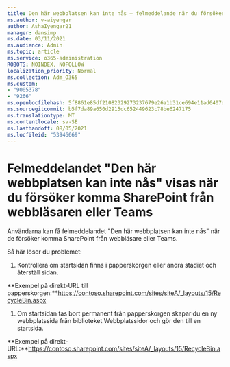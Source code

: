 ```yaml
---
title: Den här webbplatsen kan inte nås – felmeddelande när du försöker komma SharePoint från webbläsare eller Teams
ms.author: v-aiyengar
author: AshaIyengar21
manager: dansimp
ms.date: 03/11/2021
ms.audience: Admin
ms.topic: article
ms.service: o365-administration
ROBOTS: NOINDEX, NOFOLLOW
localization_priority: Normal
ms.collection: Adm_O365
ms.custom:
- "9005378"
- "9266"
ms.openlocfilehash: 5f8861e85df21082329273237679e26a1b31ce694e11ad6407d4690d7caf2fc9
ms.sourcegitcommit: b5f7da89a650d2915dc652449623c78be6247175
ms.translationtype: MT
ms.contentlocale: sv-SE
ms.lasthandoff: 08/05/2021
ms.locfileid: "53946669"
---
```

# <a name="this-site-cant-be-reached-error-when-trying-to-access-sharepoint-site-from-browser-or-teams"></a>Felmeddelandet "Den här webbplatsen kan inte nås" visas när du försöker komma SharePoint från webbläsaren eller Teams

Användarna kan få felmeddelandet "Den här webbplatsen kan inte nås" när de försöker komma SharePoint från webbläsare eller Teams. 

Så här löser du problemet: 

1. Kontrollera om startsidan finns i papperskorgen eller andra stadiet och återställ sidan.

**Exempel på direkt-URL till papperskorgen:**https://contoso.sharepoint.com/sites/siteA/_layouts/15/RecycleBin.aspx

1. Om startsidan tas bort permanent från papperskorgen skapar du en ny webbplatssida från biblioteket Webbplatssidor och gör den till en startsida. 

**Exempel på direkt-URL:**https://contoso.sharepoint.com/sites/siteA/_layouts/15/RecycleBin.aspx